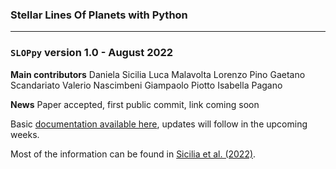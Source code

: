 ### Stellar Lines Of Planets with Python
***
### `SLOPpy` version 1.0 - August 2022

**Main contributors**
Daniela Sicilia
Luca Malavolta
Lorenzo Pino
Gaetano Scandariato
Valerio Nascimbeni
Giampaolo Piotto
Isabella Pagano

**News**
Paper accepted, first public commit, link coming soon

Basic [documentation available here](https://sloppy.readthedocs.io/en/latest/), updates will follow in the upcoming weeks.

Most of the information can be found in [Sicilia et al. (2022)](https://ui.adsabs.harvard.edu//#abs/########/abstract).
